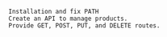     Installation and fix PATH
    Create an API to manage products.
    Provide GET, POST, PUT, and DELETE routes.

